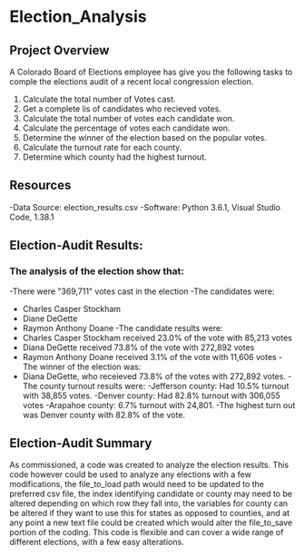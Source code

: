 # Election_Analysis

## Project Overview
A Colorado Board of Elections employee has give you the following tasks to comple the elections audit of a recent local congression election. 

1. Calculate the total number of Votes cast. 
2. Get a complete lis  of candidates who recieved votes.
3. Calculate the total number of votes each candidate won.
4. Calculate the percentage of votes each candidate won.
5. Determine the winner of the election based on the popular votes.
6. Calculate the turnout rate for each county.
7. Determine which county had the highest turnout. 


## Resources
-Data Source: election_results.csv
-Software: Python 3.6.1, Visual Studio Code, 1.38.1

## Election-Audit Results: 
### The analysis of the election show that:
-There were "369,711" votes cast in the election
-The candidates were:
  - Charles Casper Stockham
  - Diane DeGette
  - Raymon Anthony Doane
 -The candidate results were:
  - Charles Casper Stockham received 23.0% of the vote with 85,213 votes
  - Diana DeGette received 73.8% of the vote with 272,892 votes
  - Raymon Anthony Doane received 3.1% of the vote with 11,606 votes
 -The winner of the election was:
  - Diana DeGette, who receieved 73.8% of the votes with 272,892 votes. 
 -The county turnout results were:
  -Jefferson county: Had 10.5% turnout with 38,855 votes.
  -Denver county: Had 82.8% turnout with 306,055 votes
  -Arapahoe county: 6.7% turnout with 24,801.
 -The highest turn out was Denver county with 82.8% of the vote. 
   
 ## Election-Audit Summary
 As commissioned, a code was created to analyze the election results. This code however could be used to analyze any elections with a few modifications, the file_to_load path would need to be updated to the preferred csv file, the index identifying candidate or county may need to be altered depending on which row they fall into, the variables for county can be altered if they want to use this for states as opposed to counties, and at any point a new text file could be created which would alter the file_to_save portion of the coding. This code is flexible and can cover a wide range of different elections, with a few easy alterations. 
